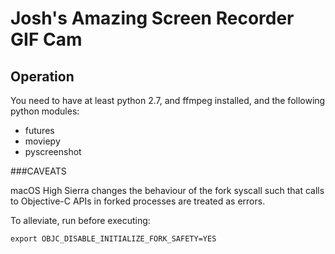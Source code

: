 # Josh's Amazing Screen Recorder GIF Cam

## Operation

You need to have at least python 2.7, and ffmpeg installed, and the following python modules:

* futures
* moviepy
* pyscreenshot

###CAVEATS

macOS High Sierra changes the behaviour of the fork syscall such that calls to Objective-C APIs in forked processes are treated as errors.

To alleviate, run before executing:

```
export OBJC_DISABLE_INITIALIZE_FORK_SAFETY=YES
```


